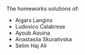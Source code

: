 The homeworks solutions of:

- Aigars Langins
- Ludovico Calabrese
- Ayoub Aouina
- Anastasiia Skurativska
- Selim Haj Ali
